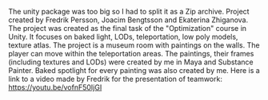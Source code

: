 The unity package was too big so I had to split it as a Zip archive. 
Project created by Fredrik Persson, Joacim Bengtsson and Ekaterina Zhiganova.
The project was created as the final task of the "Optimization" course in Unity. It focuses on baked light, LODs, teleportation, low poly models, texture atlas.
The project is a museum room with paintings on the walls. The player can move within the teleportation areas. 
The paintings, their frames (including textures and LODs) were created by me in Maya and Substance Painter.
Baked spotlight for every painting was also created by me.
Here is a link to a video made by Fredrik for the presentation of teamwork: https://youtu.be/vofnF50IjGI
